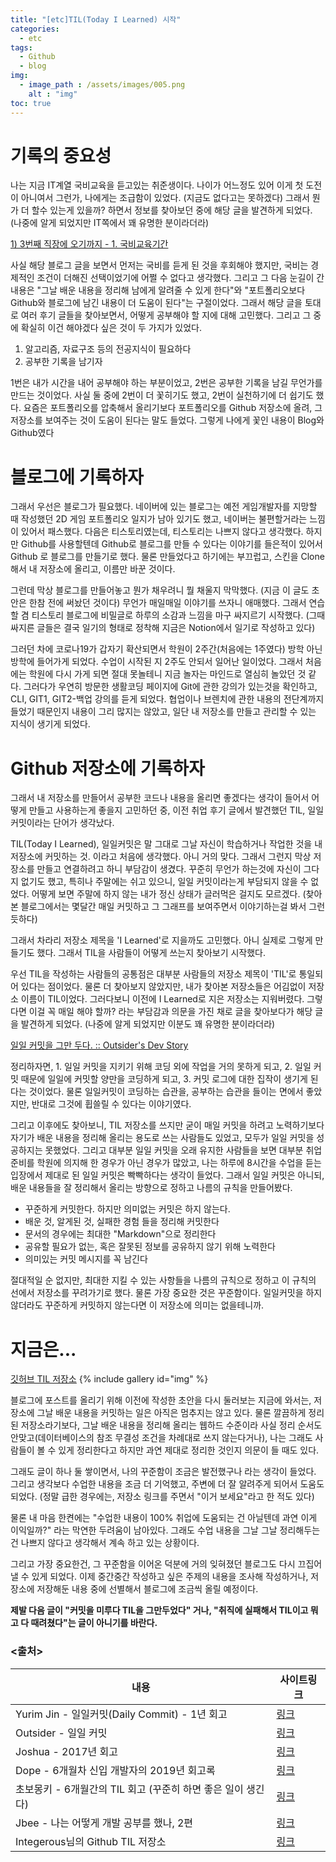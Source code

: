```yaml
---
title: "[etc]TIL(Today I Learned) 시작"
categories:
  - etc
tags:
  - Github
  - blog
img:
  - image_path : /assets/images/005.png
    alt : "img"
toc: true
---
```

# 기록의 중요성

나는 지금 IT계열 국비교육을 듣고있는 취준생이다. 나이가 어느정도 있어 이게 첫 도전이 아니여서 그런가, 나에게는 조급함이 있었다. (지금도 없다고는 못하겠다) 그래서 뭔가 더 할수 있는게 있을까? 하면서 정보를 찾아보던 중에 해당 글을 발견하게 되었다. (나중에 알게 되었지만 IT쪽에서 꽤 유명한 분이라더라)

[1) 3번째 직장에 오기까지 - 1. 국비교육기간](https://jojoldu.tistory.com/277)

사실 해당 블로그 글을 보면서 먼저는 국비를 듣게 된 것을 후회해야 했지만, 국비는 경제적인 조건이 더해진 선택이었기에 어쩔 수 없다고 생각했다. 그리고 그 다음 눈길이 간 내용은 "그날 배운 내용을 정리해 남에게 알려줄 수 있게 한다"와 "포트폴리오보다 Github와 블로그에 남긴 내용이 더 도움이 된다"는 구절이었다. 그래서 해당 글을 토대로 여러 후기 글들을 찾아보면서, 어떻게 공부해야 할 지에 대해 고민했다. 그리고 그 중에 확실히 이건 해야겠다 싶은 것이 두 가지가 있었다.

1.  알고리즘, 자료구조 등의 전공지식이 필요하다
2.  공부한 기록을 남기자

1번은 내가 시간을 내어 공부해야 하는 부분이었고, 2번은 공부한 기록을 남길 무언가를 만드는 것이었다. 사실 둘 중에 2번이 더 꽃히기도 했고, 2번이 실천하기에 더 쉽기도 했다. 요즘은 포트폴리오를 압축해서 올리기보다 포트폴리오를 Github 저장소에 올려, 그 저장소를 보여주는 것이 도움이 된다는 말도 들었다. 그렇게 나에게 꽃인 내용이 Blog와 Github였다

# 블로그에 기록하자

그래서 우선은 블로그가 필요했다. 네이버에 있는 블로그는 예전 게임개발자를 지망할 때 작성했던 2D 게임 포트폴리오 일지가 남아 있기도 했고, 네이버는 불편할거라는 느낌이 있어서 패스했다. 다음은 티스토리였는데, 티스토리는 나쁘지 않다고 생각했다. 하지만 Github를 사용할텐데 Github로 블로그를 만들 수 있다는 이야기를 들은적이 있어서 Github 로 블로그를 만들기로 했다. 물론 만들었다고 하기에는 부끄럽고, 스킨을 Clone해서 내 저장소에 올리고, 이름만 바꾼 것이다.

그런데 막상 블로그를 만들어놓고 뭔가 채우려니 뭘 채울지 막막했다. (지금 이 글도 초안은 한참 전에 써놨던 것이다) 무언가 매일매일 이야기를 쓰자니 애매했다. 그래서 연습할 겸 티스토리 블로그에 비밀글로 하루의 소감과 느낌을 마구 싸지르기 시작했다. (그때 싸지른 글들은 결국 일기의 형태로 정착해 지금은 Notion에서 일기로 작성하고 있다)

그러던 차에 코로나19가 갑자기 확산되면서 학원이 2주간(처음에는 1주였다) 방학 아닌 방학에 들어가게 되었다. 수업이 시작된 지 2주도 안되서 일어난 일이었다. 그래서 처음에는 학원에 다시 가게 되면 절대 못놀테니 지금 놀자는 마인드로 열심히 놀았던 것 같다. 그러다가 우연히 방문한 생활코딩 페이지에 Git에 관한 강의가 있는것을 확인하고, CLI, GIT1, GIT2-백업 강의를 듣게 되었다. 협업이나 브렌치에 관한 내용의 전단계까지 들었기 때문인지 내용이 그리 많지는 않았고, 일단 내 저장소를 만들고 관리할 수 있는 지식이 생기게 되었다.

# Github 저장소에 기록하자

그래서 내 저장소를 만들어서 공부한 코드나 내용을 올리면 좋겠다는 생각이 들어서 어떻게 만들고 사용하는게 좋을지 고민하던 중, 이전 취업 후기 글에서 발견했던 TIL, 일일 커밋이라는 단어가 생각났다.

TIL(Today I Learned), 일일커밋은 말 그대로 그날 자신이 학습하거나 작업한 것을 내 저장소에 커밋하는 것. 이라고 처음에 생각했다. 아니 거의 맞다. 그래서 그런지 막상 저장소를 만들고 연결하려고 하니 부담감이 생겼다. 꾸준히 무언가 하는것에 자신이 그다지 없기도 했고, 특히나 주말에는 쉬고 있으니, 일일 커밋이라는게 부담되지 않을 수 없었다. 어떻게 보면 주말에 하지 않는 내가 정신 상태가 글러먹은 걸지도 모르겠다. (찾아본 블로그에서는 몇달간 매일 커밋하고 그 그래프를 보여주면서 이야기하는걸 봐서 그런듯하다)

그래서 차라리 저장소 제목을 'I Learned'로 지을까도 고민했다. 아니 실제로 그렇게 만들기도 했다. 그래서 TIL을 사람들이 어떻게 쓰는지 찾아보기 시작했다.

우선 TIL을 작성하는 사람들의 공통점은 대부분 사람들의 저장소 제목이 'TIL'로 통일되어 있다는 점이었다. 물론 더 찾아보지 않았지만, 내가 찾아본 저장소들은 어김없이 저장소 이름이 TIL이었다. 그러다보니 이전에 I Learned로 지은 저장소는 지워버렸다. 그렇다면 이걸 꼭 매일 해야 할까? 라는 부담감과 의문을 가진 채로 글을 찾아보다가 해당 글을 발견하게 되었다. (나중에 알게 되었지만 이분도 꽤 유명한 분이라더라)

[일일 커밋을 그만 두다. :: Outsider's Dev Story](https://blog.outsider.ne.kr/1193)

정리하자면, 1. 일일 커밋을 지키기 위해 코딩 외에 작업을 거의 못하게 되고, 2. 일일 커밋 때문에 일일에 커밋할 양만을 코딩하게 되고, 3. 커밋 로그에 대한 집작이 생기게 된다는 것이었다. 물론 일일커밋이 코딩하는 습관을, 공부하는 습관을 들이는 면에서 좋았지만, 반대로 그것에 휩쓸릴 수 있다는 이야기였다.

그리고 이후에도 찾아보니, TIL 저장소를 쓰지만 굳이 매일 커밋을 하려고 노력하기보다 자기가 배운 내용을 정리해 올리는 용도로 쓰는 사람들도 있었고, 모두가 일일 커밋을 성공하지는 못했었다. 그리고 대부분 일일 커밋을 오래 유지한 사람들을 보면 대부분 취업 준비를 학원에 의지해 한 경우가 아닌 경우가 많았고, 나는 하루에 8시간을 수업을 듣는 입장에서 제대로 된 일일 커밋은 빡빡하다는 생각이 들었다. 그래서 일일 커밋은 아니되, 배운 내용들을 잘 정리해서 올리는 방향으로 정하고 나름의 규칙을 만들어봤다.

-   꾸준하게 커밋한다. 하지만 의미없는 커밋은 하지 않는다.
-   배운 것, 알게된 것, 실패한 경험 들을 정리해 커밋한다
-   문서의 경우에는 최대한 "Markdown"으로 정리한다
-   공유할 필요가 없는, 혹은 잘못된 정보를 공유하지 않기 위해 노력한다
-   의미있는 커밋 메시지를 꼭 남긴다

절대적일 순 없지만, 최대한 지킬 수 있는 사항들을 나름의 규칙으로 정하고 이 규칙의 선에서 저장소를 꾸려가기로 했다. 물론 가장 중요한 것은 꾸준함이다. 일일커밋을 하지 않더라도 꾸준하게 커밋하지 않는다면 이 저장소에 의미는 없을테니까.

# 지금은...

[깃허브 TIL 저장소](https://github.com/dlehd333/TIL)
{% include gallery id="img" %}

블로그에 포스트를 올리기 위해 이전에 작성한 초안을 다시 둘러보는 지금에 와서는, 저장소에 그날 배운 내용을 커밋하는 일은 아직은 멈추지는 않고 있다. 물론 깔끔하게 정리된 저장소라기보다, 그날 배운 내용을 정리해 올리는 웹하드 수준이라 사실 정리 순서도 안맞고(데이터베이스의 참조 무결성 조건을 차례대로 쓰지 않는다거나), 나는 그래도 사람들이 볼 수 있게 정리한다고 하지만 과연 제대로 정리한 것인지 의문이 들 때도 있다.

그래도 글이 하나 둘 쌓이면서, 나의 꾸준함이 조금은 발전했구나 라는 생각이 들었다. 그리고 생각보다 수업한 내용을 조금 더 기억했고, 주변에 더 잘 알려주게 되어서 도움도 되었다. (정말 급한 경우에는, 저장소 링크를 주면서 "이거 보세요"라고 한 적도 있다)

물론 내 마음 한켠에는 "수업한 내용이 100% 취업에 도움되는 건 아닐텐데 과연 이게 이익일까?" 라는 막연한 두려움이 남아있다. 그래도 수업 내용을 그날 그날 정리해두는건 나쁘지 않다고 생각해서 계속 하고 있는 상황이다.

그리고 가장 중요한건, 그 꾸준함을 이어온 덕분에 거의 잊혀졌던 블로그도 다시 끄집어 낼 수 있게 되었다. 이제 중간중간 작성하고 싶은 주제의 내용을 조사해 작성하거나, 저장소에 저장해둔 내용 중에 선별해서 블로그에 조금씩 올릴 예정이다.

**제발 다음 글이 "커밋을 미루다 TIL을 그만두었다" 거나, "취직에 실패해서 TIL이고 뭐고 다 때려쳤다"는 글이 아니기를 바란다.**

### <출처>

|내용|사이트링크|
|---|---|
|Yurim Jin - 일일커밋(Daily Commit) - 1년 회고|[링크](https://milooy.wordpress.com/2016/07/02/daily-commit-1-year/)|
|Outsider - 일일 커밋|[링크](https://blog.outsider.ne.kr/1141)|
|Joshua - 2017년 회고|[링크](http://blog.devjoshua.me/2017/12/28/171228-2017%EB%85%84%ED%9A%8C%EA%B3%A0/)|
|Dope - 6개월차 신입 개발자의 2019년 회고록|[링크](https://medium.com/webeveloper/6%EA%B0%9C%EC%9B%94%EC%B0%A8-%EC%8B%A0%EC%9E%85-%EA%B0%9C%EB%B0%9C%EC%9E%90%EC%9D%98-2019%EB%85%84-%ED%9A%8C%EA%B3%A0%EB%A1%9D-8781a998e844)|
|초보몽키 - 6개월간의 TIL 회고 (꾸준히 하면 좋은 일이 생긴다)|[링크](https://wayhome25.github.io/til/2017/08/14/TIL-for-6-months/)|
|Jbee - 나는 어떻게 개발 공부를 했나, 2편|[링크](https://jbee.io/essay/how_do_i_study_2/)|
|Integerous님의 Github TIL 저장소|[링크](https://github.com/Integerous/TIL)|

